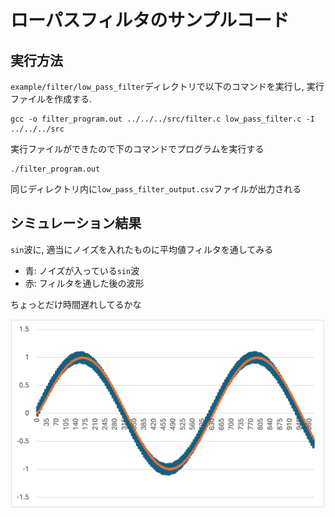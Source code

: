 # ローパスフィルタのサンプルコード

## 実行方法
`example/filter/low_pass_filter`ディレクトリで以下のコマンドを実行し, 実行ファイルを作成する. 
```
gcc -o filter_program.out ../../../src/filter.c low_pass_filter.c -I ../../../src
```
実行ファイルができたので下のコマンドでプログラムを実行する
```
./filter_program.out
```
同じディレクトリ内に`low_pass_filter_output.csv`ファイルが出力される

## シミュレーション結果
`sin`波に, 適当にノイズを入れたものに平均値フィルタを通してみる
- 青: ノイズが入っている`sin`波
- 赤: フィルタを通した後の波形

ちょっとだけ時間遅れしてるかな

![](example_out.png)